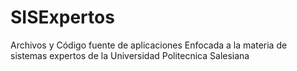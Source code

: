# SISExpertos
Archivos y Código fuente de aplicaciones
Enfocada a la materia de sistemas expertos de la Universidad Politecnica Salesiana
